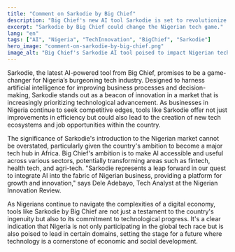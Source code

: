 ```yaml
---
title: "Comment on Sarkodie by Big Chief"
description: "Big Chief's new AI tool Sarkodie is set to revolutionize Nigeria's tech industry."
excerpt: "Sarkodie by Big Chief could change the Nigerian tech game."
lang: "en"
tags: ["AI", "Nigeria", "TechInnovation", "BigChief", "Sarkodie"]
hero_image: "comment-on-sarkodie-by-big-chief.png"
image_alt: "Big Chief's Sarkodie AI tool poised to impact Nigerian tech"
---
```


Sarkodie, the latest AI-powered tool from Big Chief, promises to be a game-changer for Nigeria’s burgeoning tech industry. Designed to harness artificial intelligence for improving business processes and decision-making, Sarkodie stands out as a beacon of innovation in a market that is increasingly prioritizing technological advancement. As businesses in Nigeria continue to seek competitive edges, tools like Sarkodie offer not just improvements in efficiency but could also lead to the creation of new tech ecosystems and job opportunities within the country.

The significance of Sarkodie's introduction to the Nigerian market cannot be overstated, particularly given the country's ambition to become a major tech hub in Africa. Big Chief's ambition is to make AI accessible and useful across various sectors, potentially transforming areas such as fintech, health tech, and agri-tech. "Sarkodie represents a leap forward in our quest to integrate AI into the fabric of Nigerian business, providing a platform for growth and innovation," says Dele Adebayo, Tech Analyst at the Nigerian Innovation Review.

As Nigerians continue to navigate the complexities of a digital economy, tools like Sarkodie by Big Chief are not just a testament to the country's ingenuity but also to its commitment to technological progress. It's a clear indication that Nigeria is not only participating in the global tech race but is also poised to lead in certain domains, setting the stage for a future where technology is a cornerstone of economic and social development.